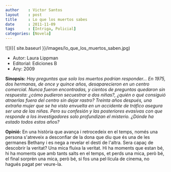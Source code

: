 ```yaml
---
author    : Victor Santos
layout    : post
title     : Lo que los muertos sabes
date      : 2011-11-09
tags      : [Intriga, Policial]
categories: [Novela]
---
```

![]({{ site.baseurl }}/images/lo_que_los_muertos_saben.jpg)

- Autor: Laura Lippman
- Editorial: Ediciones B
- Any: 2009

<!--more-->

**Sinopsis:** *Hay preguntas que solo los muertos podrían responder…
En 1975, dos hermanas, de once y quince años, desaparecieron en un centro comercial. Nunca fueron encontradas, y cientos de preguntas quedaron sin respuesta: ¿cómo pudieron secuestrar a dos niñas?, ¿quién o qué consiguió atraerlas fuera del centro sin dejar rastro? Treinta años después, una extraña mujer que se ha visto envuelta en un accidente de tráfico asegura ser una de las niñas. Pero su confesión y las posteriores evasivas con que responde a los investigadores solo profundizan el misterio. ¿Dónde ha estado todos estos años?*

**Opinió:** En una història que avança i retrocedeix en el temps, només una persona s'atreveix a desconfiar de la dona que diu que és una de les germanes Bethany i es nega a revelar el destí de l'altra. Sera capaç de descobrir la veritat? Una mica fluixa la veritat. Hi ha moments que estan bé, hi ha moments que amb tants salts en el temps, et perds una mica, però bé, el final sorprèn una mica, però bé, si fos una pel·lícula de cinema, no hagués pagat per veure-la.
